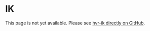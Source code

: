 # IK

This page is not yet available. Please see [hvr-ik directly on GitHub](https://github.com/hai-vr/hvr-ik/blob/main/README.md).